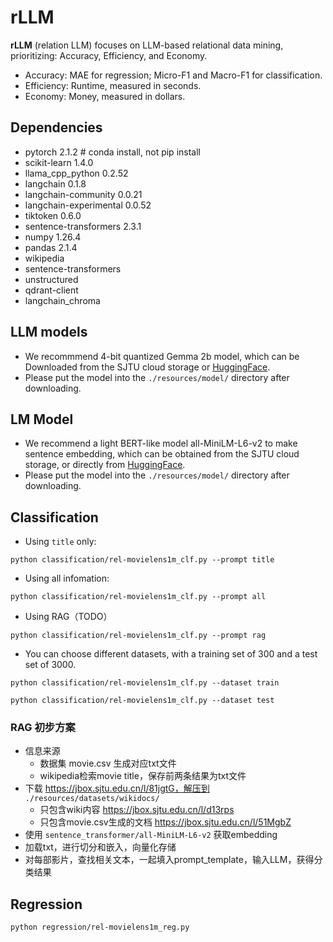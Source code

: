# rLLM

**rLLM** (relation LLM) focuses on LLM-based relational data mining, prioritizing: Accuracy, Efficiency, and Economy.

- Accuracy: MAE for regression; Micro-F1 and Macro-F1 for classification.
- Efficiency: Runtime, measured in seconds.
- Economy: Money, measured in dollars.

## Dependencies

- pytorch	2.1.2 # conda install, not pip install
- scikit-learn	1.4.0
- llama_cpp_python	0.2.52
- langchain	0.1.8
- langchain-community	0.0.21
- langchain-experimental	0.0.52
- tiktoken	0.6.0
- sentence-transformers	2.3.1
- numpy	1.26.4
- pandas	2.1.4
- wikipedia
- sentence-transformers
- unstructured
- qdrant-client
- langchain_chroma
## LLM models

- We recommmend 4-bit quantized Gemma 2b model, which can be Downloaded from the SJTU cloud storage or [HuggingFace](https://huggingface.co/lmstudio-ai/gemma-2b-it-GGUF/blob/main/gemma-2b-it-q4_k_m.gguf).
- Please put the model into the `./resources/model/` directory after downloading.

## LM Model

- We recommend a light BERT-like model  all-MiniLM-L6-v2 to make sentence embedding, which can be obtained from the SJTU cloud storage, or directly from [HuggingFace](https://huggingface.co/sentence-transformers/all-MiniLM-L6-v2).
- Please put the model into the `./resources/model/` directory after downloading.

## Classification
- Using `title` only: 
```
python classification/rel-movielens1m_clf.py --prompt title
```
- Using all infomation:
```
python classification/rel-movielens1m_clf.py --prompt all
```

- Using RAG（TODO）

```
python classification/rel-movielens1m_clf.py --prompt rag
```

- You can choose different datasets, with a training set of 300 and a test set of 3000.

```
python classification/rel-movielens1m_clf.py --dataset train

python classification/rel-movielens1m_clf.py --dataset test
```

### RAG 初步方案
- 信息来源
    - 数据集 movie.csv 生成对应txt文件
    - wikipedia检索movie title，保存前两条结果为txt文件
- 下载 https://jbox.sjtu.edu.cn/l/81jgtG，解压到 `./resources/datasets/wikidocs/`
    - 只包含wiki内容 https://jbox.sjtu.edu.cn/l/d13rps
    - 只包含movie.csv生成的文档 https://jbox.sjtu.edu.cn/l/51MgbZ
- 使用 `sentence_transformer/all-MiniLM-L6-v2` 获取embedding
- 加载txt，进行切分和嵌入，向量化存储
- 对每部影片，查找相关文本，一起填入prompt_template，输入LLM，获得分类结果


## Regression

```
python regression/rel-movielens1m_reg.py
```